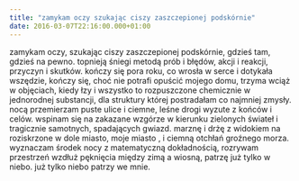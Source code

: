 ```yaml
---
title: "zamykam oczy szukając ciszy zaszczepionej podskórnie"
date: 2016-03-07T22:16:00.000+01:00
---
```

zamykam oczy, szukając ciszy zaszczepionej podskórnie, gdzieś tam, gdzieś na pewno. topnieją śniegi metodą prób i błędów, akcji i reakcji, przyczyn i skutków. kończy się pora roku, co wrosła w serce i dotykała wszędzie, kończy się, choć nie potrafi opuścić mojego domu, trzyma wciąż w objęciach, kiedy łzy i&nbsp;wszystko to rozpuszczone chemicznie w jednorodnej substancji, dla struktury której postradałam co najmniej zmysły. nocą przemierzam puste ulice i ciemne, leśne drogi wyzute z końców i celów. wspinam się na zakazane wzgórze w kierunku zielonych świateł i tragicznie samotnych, spadających gwiazd. marznę i drżę z widokiem na roziskrzone w dole miasto,  moje miasto , i ciemną otchłań groźnego morza. wyznaczam środek nocy z matematyczną dokładnością, rozrywam przestrzeń wzdłuż pęknięcia między zimą a wiosną, patrzę już tylko w niebo. już tylko niebo patrzy we mnie.
